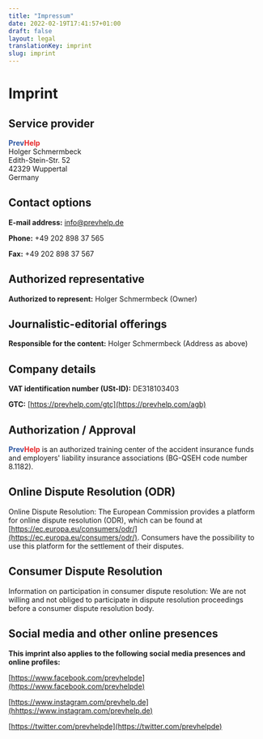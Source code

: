 ```yaml
---
title: "Impressum"
date: 2022-02-19T17:41:57+01:00
draft: false
layout: legal
translationKey: imprint
slug: imprint
---
```


# Imprint
## Service provider

<span style="color: #3059a3; font-weight: bold;">Prev</span><span style="color: #e62a2d; font-weight: bold;">Help</span>    
Holger Schmermbeck  
Edith-Stein-Str. 52  
42329 Wuppertal  
Germany

## Contact options

**E-mail address:** [info@prevhelp.de](mailto:info@prevhelp.de)

**Phone:** +49 202 898 37 565

**Fax:** +49 202 898 37 567

<!-- **Contact form:** [https://prevhelp.de/kontakt](https://prevhelp.de/kontakt) -->

## Authorized representative

**Authorized to represent:** Holger Schmermbeck (Owner)

## Journalistic-editorial offerings

**Responsible for the content:** Holger Schmermbeck (Address as above)

## Company details

**VAT identification number (USt-ID):** DE318103403

**GTC:** [https://prevhelp.com/gtc](https://prevhelp.com/agb)

## Authorization / Approval

<span style="color: #3059a3; font-weight: bold;">Prev</span><span style="color: #e62a2d; font-weight: bold;">Help</span> is an authorized training center of the accident insurance funds and employers' liability insurance associations (BG-QSEH code number 8.1182).

## Online Dispute Resolution (ODR)

Online Dispute Resolution: The European Commission provides a platform for online dispute resolution (ODR), which can be found at [https://ec.europa.eu/consumers/odr/](https://ec.europa.eu/consumers/odr/). Consumers have the possibility to use this platform for the settlement of their disputes.

## Consumer Dispute Resolution

Information on participation in consumer dispute resolution: We are not willing and not obliged to participate in dispute resolution proceedings before a consumer dispute resolution body.


## Social media and other online presences

**This imprint also applies to the following social media presences and online profiles:**

[https://www.facebook.com/prevhelpde](https://www.facebook.com/prevhelpde)

[https://www.instagram.com/prevhelp.de](hhttps://www.instagram.com/prevhelp.de)

[https://twitter.com/prevhelpde](https://twitter.com/prevhelpde)
